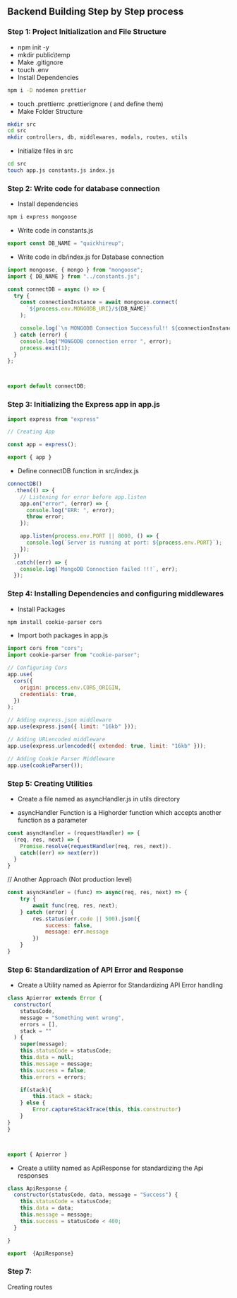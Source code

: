 ## Backend Building Step by Step process

### Step 1: Project Initialization and File Structure

- npm init -y
- mkdir public\temp
- Make .gitignore
- touch .env
- Install Dependencies 
``` bash
npm i -D nodemon prettier
```
- touch .prettierrc .prettierignore ( and define them)
- Make Folder Structure
``` bash 
mkdir src
cd src
mkdir controllers, db, middlewares, modals, routes, utils
```
- Initialize files in src
``` bash
cd src
touch app.js constants.js index.js
```

### Step 2: Write code for database connection
- Install dependencies 
```bash
npm i express mongoose 
``` 
- Write code in constants.js
```js 
export const DB_NAME = "quickhireup";
```

- Write code in db/index.js for Database connection 
``` js 
import mongoose, { mongo } from "mongoose";
import { DB_NAME } from "../constants.js";

const connectDB = async () => {
  try {
    const connectionInstance = await mongoose.connect(
      `${process.env.MONGODB_URI}/${DB_NAME}`
    );

    console.log(`\n MONGODB Connection Successful!! ${connectionInstance.connection.host} `)
  } catch (error) {
    console.log("MONGODB connection error ", error);
    process.exit(1);
  }
};



export default connectDB;
```


### Step 3: Initializing the Express app in app.js
``` js 
import express from "express"

// Creating App

const app = express();

export { app }
```

- Define connectDB function in src/index.js
``` js
connectDB()
  .then(() => {
    // Listening for error before app.listen
    app.on("error", (error) => {
      console.log("ERR: ", error);
      throw error;
    });

    app.listen(process.env.PORT || 8000, () => {
      console.log(`Server is running at port: ${process.env.PORT}`);
    });
  })
  .catch((err) => {
    console.log(`MongoDB Connection failed !!!`, err);
  });
```



### Step 4: Installing Dependencies and configuring middlewares

- Install Packages
```bash 
npm install cookie-parser cors
```

- Import both packages in app.js

``` js
import cors from "cors";
import cookie-parser from "cookie-parser";

// Configuring Cors
app.use(
  cors({
    origin: process.env.CORS_ORIGIN,
    credentials: true,
  })
);

// Adding express.json middleware
app.use(express.json({ limit: "16kb" }));

// Adding URLencoded middleware
app.use(express.urlencoded({ extended: true, limit: "16kb" }));

// Adding Cookie Parser Middleware
app.use(cookieParser());
```

### Step 5: Creating Utilities 
- Create a file named as asyncHandler.js in utils directory

- asyncHandler Function is a Highorder function which accepts another function as a parameter 

```js 
const asyncHandler = (requestHandler) => {
  (req, res, next) => {
    Promise.resolve(requestHandler(req, res, next)).
    catch((err) => next(err))
  }
}
```

// Another Approach (Not production level)
```js 
const asyncHandler = (func) => async(req, res, next) => {
    try {
        await func(req, res, next);
    } catch (error) {
        res.status(err.code || 500).json({
            success: false, 
            message: err.message
        })
    }
}
```

### Step 6: Standardization of API Error and Response

- Create a Utility named as Apierror for Standardizing API Error handling
``` js
class Apierror extends Error {
  constructor(
    statusCode,
    message = "Something went wrong",
    errors = [],
    stack = ""
  ) {
    super(message);
    this.statusCode = statusCode;
    this.data = null;
    this.message = message;
    this.success = false;
    this.errors = errors;

    if(stack){
        this.stack = stack;
    } else {
        Error.captureStackTrace(this, this.constructor)
    }
}
}



export { Apierror }
```

- Create a utility named as ApiResponse for standardizing the Api responses

```js
class ApiResponse {
  constructor(statusCode, data, message = "Success") {
    this.statusCode = statusCode;
    this.data = data;
    this.message = message;
    this.success = statusCode < 400;
  }

}

export  {ApiResponse}
```


### Step 7: 

Creating routes

